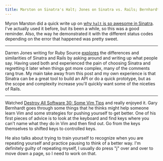 ```yaml
---
title: Marston on Sinatra's Halt; Jones on Sinatra vs. Rails; Bernhardt on Learning Vim
---
```


Myron Marston did a quick write up on [why `halt` is so awesome in Sinatra](http://myronmars.to/n/dev-blog/2012/01/why-sinatras-halt-is-awesome). I've actually used it before, but its been a while, so this was a good reminder. Also, the way he demonstrated it with the different status codes depending on the error that happened was pretty sweet.

---

Darren Jones writing for Ruby Source [explores](http://rubysource.com/rails-or-sinatra-the-best-of-both-worlds/) the differences and similarities of Sinatra and Rails by asking around and writing up what people say. Having used both and experienced the pain of choosing Sinatra and regretting it later when things got more complex, many of the comments rang true. My main take away from this post and my own experience is that Sinatra can be a great tool to build an API or do a quick prototype, but as the scope and complexity increase you'll quickly want some of the niceties of Rails.

---

Watched [Destroy All Software 30: Some Vim Tips](https://www.destroyallsoftware.com/screencasts/catalog/some-vim-tips) and really enjoyed it. Gary Bernhardt goes through some things that he thinks might help someone learn Vim and some strategies for pushing yourself to get better. One of his first pieces of advice is to look at the keyboard and find keys where you can't name what they do in Vim and then find out. Go from the keys themselves to shifted keys to controlled keys.

He also talks about trying to train yourself to recognize when you are repeating yourself and practice pausing to think of a better way. I'm definitely guilty of repeating myself, I usually do press "j" over and over to move down a page, so I need to work on that.
